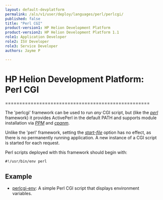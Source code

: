 ```yaml
---
layout: default-devplatform
permalink: /als/v1/user/deploy/languages/perl/perlcgi/
published: false
title: "Perl CGI"
product-version1: HP Helion Development Platform
product-version2: HP Helion Development Platform 1.1
role1: Application Developer 
role2: ISV Developer
role3: Service Developer
authors: Jayme P

---
```

<!--PUBLISHED-->

# HP Helion Development Platform: Perl CGI[](#perl-cgi "Permalink to this headline")
===================================================

The 'perlcgi' framework can be used to run *any* CGI script, but (like
the [*perl*](index.html#perl-index) framework) it provides ActivePerl in
the default PATH and supports module installation via
[*PPM*](index.html#perl-ppm) and [*cpanm*](index.html#perl-cpanm).

Unlike the 'perl' framework, setting the
[*start-file*](/als/v1/user/deploy/manifestyml/#start-file) option
has no effect, as there is no permanently running application. A new
instance of a CGI script is started for each request.

Perl scripts deployed with this framework should begin with:

    #!/usr/bin/env perl

Example[](#example "Permalink to this headline")
-------------------------------------------------

-   [perlcgi-env](https://github.com/Stackato-Apps/perlcgi-env): A
    simple Perl CGI script that displays environment variables.